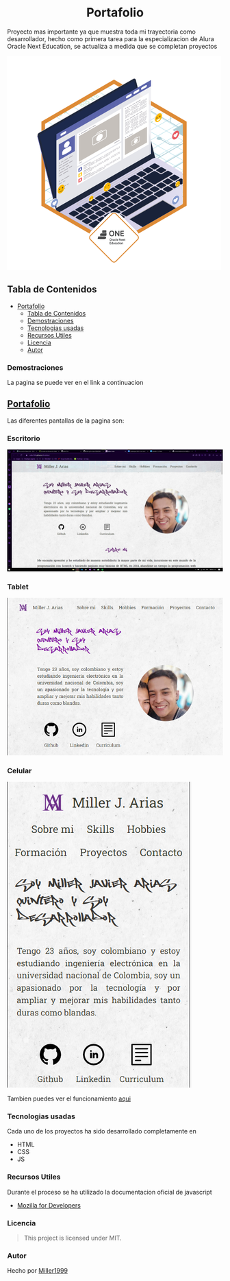 
<h1 align="center" id="title"> Portafolio </h1>

Proyecto mas importante ya que muestra toda mi trayectoria como desarrollador, hecho como primera tarea para la especializacion de Alura Oracle Next Education, se actualiza a medida que se completan proyectos

![Insignia](assets/insignia.png)
## Tabla de Contenidos
- [Portafolio](#title)
  - [Tabla de Contenidos](#tabla-de-contenidos)
  - [Demostraciones](#demostraciones)
  - [Tecnologias usadas](#tecnologias-usadas)
  - [Recursos Utiles](#recursos-utiles)
  - [Licencia](#licencia)
  - [Autor](#autor)
### Demostraciones
La pagina se puede ver en el link a continuacion
## [Portafolio](https://portafolio-miller-arias.vercel.app/) 
Las diferentes pantallas de la pagina son:
### Escritorio
![Escritorio](assets/proyectos/Desktop.png)
### Tablet
![Tablet](assets/Tablet.png)
### Celular
![Celular](assets/Celular.png)

Tambien puedes ver el funcionamiento [aqui](https://www.youtube.com/watch?v=vrOMlrV89jU)
### Tecnologias usadas
Cada uno de los proyectos ha sido desarrollado completamente en 
- HTML
- CSS
- JS
### Recursos Utiles
Durante el proceso se ha utilizado la documentacion oficial de javascript
- [Mozilla for Developers](https://developer.mozilla.org/en-US/docs/Web/HTML)
### Licencia
> This project is licensed under MIT.
### Autor
Hecho por [Miller1999](https://github.com/Miller1999)
